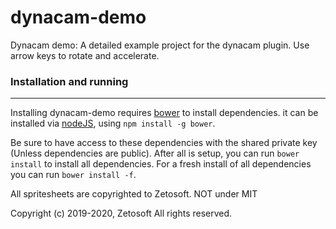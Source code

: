 # dynacam-demo
Dynacam demo: A detailed example project for the dynacam plugin. Use arrow keys to rotate and accelerate.

### Installation and running
---

Installing dynacam-demo requires [bower][1] to install dependencies. it can be installed via [nodeJS][2], using `npm install -g bower`.

Be sure to have access to these dependencies with the shared private key (Unless dependencies are public). After all is setup, you can run `bower install` to install all dependencies. For a fresh install of all dependencies you can run `bower install -f`.

All spritesheets are copyrighted to Zetosoft. NOT under MIT

[1]:https://bower.io/
[2]:https://nodejs.org/en/

Copyright (c) 2019-2020, Zetosoft
All rights reserved.
